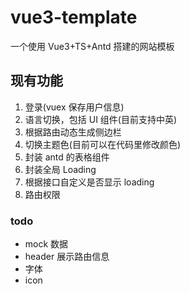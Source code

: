 # vue3-template

一个使用 Vue3+TS+Antd 搭建的网站模板

## 现有功能

1. 登录(vuex 保存用户信息)
2. 语言切换，包括 UI 组件(目前支持中英)
3. 根据路由动态生成侧边栏
4. 切换主题色(目前可以在代码里修改颜色)
5. 封装 antd 的表格组件
6. 封装全局 Loading
7. 根据接口自定义是否显示 loading
8. 路由权限

### todo

- mock 数据
- header 展示路由信息
- 字体
- icon
